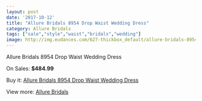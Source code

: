 ```yaml
---
layout: post
date: '2017-10-12'
title: "Allure Bridals 8954 Drop Waist Wedding Dress"
category: Allure Bridals
tags: ["sale","style","waist","bridals","wedding"]
image: http://img.eudances.com/627-thickbox_default/allure-bridals-8954-drop-waist-wedding-dress.jpg
---
```

Allure Bridals 8954 Drop Waist Wedding Dress

On Sales: **$484.99**
<a href="https://www.eudances.com/en/allure-bridals/197-allure-bridals-8954-drop-waist-wedding-dress.html"><amp-img layout="responsive" width="600" height="600" src="//img.eudances.com/627-thickbox_default/allure-bridals-8954-drop-waist-wedding-dress.jpg" alt="Allure Bridals 8954 Drop Waist Wedding Dress 0" /></a>
<a href="https://www.eudances.com/en/allure-bridals/197-allure-bridals-8954-drop-waist-wedding-dress.html"><amp-img layout="responsive" width="600" height="600" src="//img.eudances.com/629-thickbox_default/allure-bridals-8954-drop-waist-wedding-dress.jpg" alt="Allure Bridals 8954 Drop Waist Wedding Dress 1" /></a>
<a href="https://www.eudances.com/en/allure-bridals/197-allure-bridals-8954-drop-waist-wedding-dress.html"><amp-img layout="responsive" width="600" height="600" src="//img.eudances.com/628-thickbox_default/allure-bridals-8954-drop-waist-wedding-dress.jpg" alt="Allure Bridals 8954 Drop Waist Wedding Dress 2" /></a>

Buy it: [Allure Bridals 8954 Drop Waist Wedding Dress](https://www.eudances.com/en/allure-bridals/197-allure-bridals-8954-drop-waist-wedding-dress.html "Allure Bridals 8954 Drop Waist Wedding Dress")

View more: [Allure Bridals](https://www.eudances.com/en/2-allure-bridals "Allure Bridals")